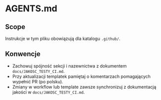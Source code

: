 # AGENTS.md

## Scope
Instrukcje w tym pliku obowiązują dla katalogu `.github/`.

## Konwencje
- Zachowuj spójność sekcji i nazewnictwa z dokumentem `docs/JAKOSC_TESTY_CI.md`.
- Przy aktualizacji templatek pamiętaj o komentarzach pomagających wypełnić PR (po polsku).
- Zmiany w workflow lub template zawsze synchronizuj z dokumentacją jakości w `docs/JAKOSC_TESTY_CI.md`.

